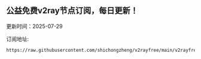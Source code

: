 ## 公益免费v2ray节点订阅，每日更新！
更新时间：2025-07-29

订阅地址:
```
https://raw.githubusercontent.com/shichongzheng/v2rayfree/main/v2rayfree
```
